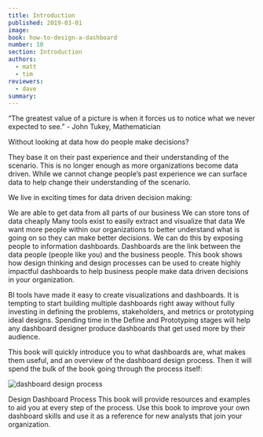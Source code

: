 ```yaml
---
title: Introduction
published: 2019-03-01
image:
book: how-to-design-a-dashboard
number: 10
section: Introduction
authors:
  - matt
  - tim
reviewers:
  - dave
summary:
---
```

“The greatest value of a picture is when it forces us to notice what we never expected to see.” - John Tukey, Mathematician

Without looking at data how do people make decisions?

They base it on their past experience and their understanding of the scenario. This is no longer enough as more organizations become data driven. While we cannot change people’s past experience we can surface data to help change their understanding of the scenario.

We live in exciting times for data driven decision making:

We are able to get data from all parts of our business
We can store tons of data cheaply
Many tools exist to easily extract and visualize that data
We want more people within our organizations to better understand what is going on so they can make better decisions. We can do this by exposing people to information dashboards. Dashboards are the link between the data people (people like you) and the business people. This book shows how design thinking and design processes can be used to create highly impactful dashboards to help business people make data driven decisions in your organization.

BI tools have made it easy to create visualizations and dashboards. It is tempting to start building multiple dashboards right away without fully investing in defining the problems, stakeholders, and metrics or prototyping ideal designs. Spending time in the Define and Prototyping stages will help any dashboard designer produce dashboards that get used more by their audience.

This book will quickly introduce you to what dashboards are, what makes them useful, and an overview of the dashboard design process. Then it will spend the bulk of the book going through the process itself:

![dashboard design process](https://assets.website-files.com/5c197923e5851742d9bc835d/5cab6df7afc1aae51285ec64_7whuE2Xy1o6-AL1Xjio-Z_-Hbfb9QU4vGmqhHFWxCiNtHCIcs6SFAzWFteCTBY6DbN8hYw6rnxKYiyqHpWVkAz156MpNsk382LitTuA6AIpJLl63_6OGvdcbO_0_Q-T4ltHKt2TQ.jpeg)

Design Dashboard Process
This book will provide resources and examples to aid you at every step of the process. Use this book to improve your own dashboard skills and use it as a reference for new analysts that join your organization.
